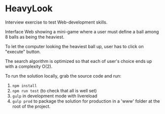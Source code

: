 # HeavyLook
Interview exercise to test Web-development skills.

Interface Web showing a mini-game where a user must define a ball among 8 balls as being the heaviest. 

To let the computer looking the heaviest ball up, user has to click on "execute" button.

The search algorithm is optimized so that each of user's choice ends up with a complexity O(2).

To run the solution locally, grab the source code and run: 

1) ```npm install```
2) ```npm run test``` (to check that all is well set)
3) ```gulp``` in development mode with livereload
4) ```gulp prod``` to package the solution for production in a 'www' folder at the root of the project. 
